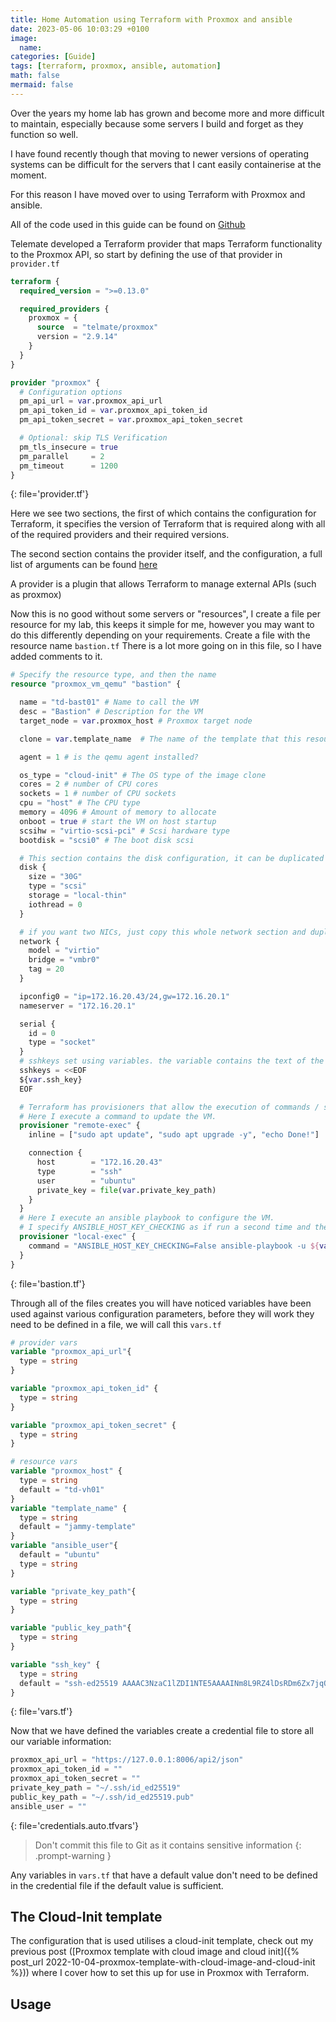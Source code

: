 ```yaml
---
title: Home Automation using Terraform with Proxmox and ansible
date: 2023-05-06 10:03:29 +0100
image:
  name:
categories: [Guide]
tags: [terraform, proxmox, ansible, automation]
math: false
mermaid: false
---
```


Over the years my home lab has grown and become more and more difficult to maintain, especially because some servers I build and forget as they function so well.

I have found recently though that moving to newer versions of operating systems can be difficult for the servers that I cant easily containerise at the moment.

For this reason I have moved over to using Terraform with Proxmox and ansible.

All of the code used in this guide can be found on [Github](https://github.com/totaldebug/terraform-example)

Telemate developed a Terraform provider that maps Terraform functionality to the Proxmox API, so start by defining the use of that provider in `provider.tf`

```terraform
terraform {
  required_version = ">=0.13.0"

  required_providers {
    proxmox = {
      source  = "telmate/proxmox"
      version = "2.9.14"
    }
  }
}

provider "proxmox" {
  # Configuration options
  pm_api_url = var.proxmox_api_url
  pm_api_token_id = var.proxmox_api_token_id
  pm_api_token_secret = var.proxmox_api_token_secret

  # Optional: skip TLS Verification
  pm_tls_insecure = true
  pm_parallel     = 2
  pm_timeout      = 1200
}
```

{: file='provider.tf'}

Here we see two sections, the first of which contains the configuration for Terraform, it specifies the version of Terraform that is required along with all of the required providers and their required versions.

The second section contains the provider itself, and the configuration, a full list of arguments can be found [here](https://github.com/Telmate/terraform-provider-proxmox/blob/master/docs/index.md#argument-reference)

A provider is a plugin that allows Terraform to manage external APIs (such as proxmox)

Now this is no good without some servers or "resources", I create a file per resource for my lab, this keeps it simple for me, however you may want to do this differently depending on your requirements. Create a file with the resource name `bastion.tf` There is a lot more going on in this file, so I have added comments to it.

```terraform
# Specify the resource type, and then the name
resource "proxmox_vm_qemu" "bastion" {

  name = "td-bast01" # Name to call the VM
  desc = "Bastion" # Description for the VM
  target_node = var.proxmox_host # Proxmox target node

  clone = var.template_name  # The name of the template that this resource will be created from

  agent = 1 # is the qemu agent installed?

  os_type = "cloud-init" # The OS type of the image clone
  cores = 2 # number of CPU cores
  sockets = 1 # number of CPU sockets
  cpu = "host" # The CPU type
  memory = 4096 # Amount of memory to allocate
  onboot = true # start the VM on host startup
  scsihw = "virtio-scsi-pci" # Scsi hardware type
  bootdisk = "scsi0" # The boot disk scsi

  # This section contains the disk configuration, it can be duplicated for additional disks
  disk {
    size = "30G"
    type = "scsi"
    storage = "local-thin"
    iothread = 0
  }

  # if you want two NICs, just copy this whole network section and duplicate it
  network {
    model = "virtio"
    bridge = "vmbr0"
    tag = 20
  }

  ipconfig0 = "ip=172.16.20.43/24,gw=172.16.20.1"
  nameserver = "172.16.20.1"

  serial {
    id = 0
    type = "socket"
  }
  # sshkeys set using variables. the variable contains the text of the key.
  sshkeys = <<EOF
  ${var.ssh_key}
  EOF

  # Terraform has provisioners that allow the execution of commands / scripts on a local or remote machine.
  # Here I execute a command to update the VM.
  provisioner "remote-exec" {
    inline = ["sudo apt update", "sudo apt upgrade -y", "echo Done!"]

    connection {
      host        = "172.16.20.43"
      type        = "ssh"
      user        = "ubuntu"
      private_key = file(var.private_key_path)
    }
  }
  # Here I execute an ansible playbook to configure the VM.
  # I specify ANSIBLE_HOST_KEY_CHECKING as if run a second time and the VM is rebuil ansible wont connect unless this is set to false.
  provisioner "local-exec" {
    command = "ANSIBLE_HOST_KEY_CHECKING=False ansible-playbook -u ${var.ansible_user}  -l bastion -i ../ansible-deploy/inventory --private-key ${var.private_key_path} -e 'pub_key=${var.public_key_path}' --ssh-extra-args '-o UserKnownHostsFile=/dev/null' ../ansible-deploy/main.yml"
  }
}
```

{: file='bastion.tf'}

Through all of the files creates you will have noticed variables have been used against various configuration parameters, before they will work they need to be defined in a file, we will call this `vars.tf`

```terraform
# provider vars
variable "proxmox_api_url"{
  type = string
}

variable "proxmox_api_token_id" {
  type = string
}

variable "proxmox_api_token_secret" {
  type = string
}

# resource vars
variable "proxmox_host" {
  type = string
  default = "td-vh01"
}
variable "template_name" {
  type = string
  default = "jammy-template"
}
variable "ansible_user"{
  default = "ubuntu"
  type = string
}

variable "private_key_path"{
  type = string
}

variable "public_key_path"{
  type = string
}

variable "ssh_key" {
  type = string
  default = "ssh-ed25519 AAAAC3NzaC1lZDI1NTE5AAAAINm8L9RZ4lDsRDm6Zx7jqOrQx9mO7FphqcrV5teyGVJN"
}

```

{: file='vars.tf'}

Now that we have defined the variables create a credential file to store all our variable information:

```terraform
proxmox_api_url = "https://127.0.0.1:8006/api2/json"
proxmox_api_token_id = ""
proxmox_api_token_secret = ""
private_key_path = "~/.ssh/id_ed25519"
public_key_path = "~/.ssh/id_ed25519.pub"
ansible_user = ""
```

{: file='credentials.auto.tfvars'}

> Don't commit this file to Git as it contains sensitive information
{: .prompt-warning }

Any variables in `vars.tf` that have a default value don't need to be defined in the credential file if the default value is sufficient.

## The Cloud-Init template

The configuration that is used utilises a cloud-init template, check out my previous post ([Proxmox template with cloud image and cloud init]({% post_url 2022-10-04-proxmox-template-with-cloud-image-and-cloud-init %})) where I cover how to set this up for use in Proxmox with Terraform.

## Usage
